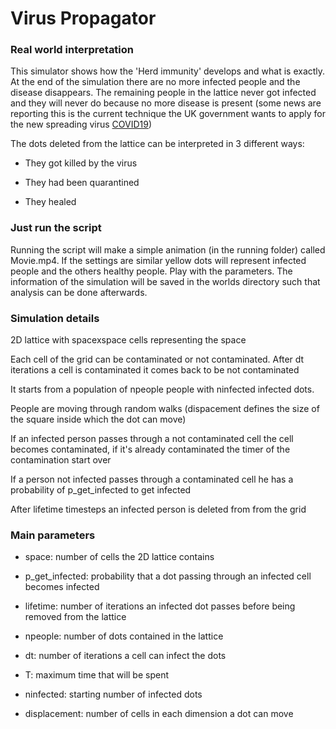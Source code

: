 <h1> Virus Propagator </h1>
<h3> Real world interpretation </h3>

This simulator shows how the 'Herd immunity' develops and what is exactly.
At the end of the simulation there are no more infected people and the disease
disappears. 
The remaining people in the lattice never got infected and they will never do
because no more disease is present (some news are reporting this is the current technique 
the UK government wants to apply for the new spreading virus [COVID19](https://www.theguardian.com/commentisfree/2020/mar/15/epidemiologist-britain-herd-immunity-coronavirus-covid-19))

The dots deleted from the lattice can be interpreted in 3 different ways:

* They got killed by the virus

* They had been quarantined

* They healed

<h3> Just run the script </h3>

Running the script will make a simple animation (in
the running folder) called Movie.mp4. If the settings
are similar yellow dots will represent infected people and
the others healthy people. 
Play with the parameters. The information of the simulation
will be saved in the worlds directory such that analysis can be done
afterwards. 
<h3> Simulation details </h3>

2D lattice with spacexspace cells representing the space

Each cell of the grid can be contaminated or not contaminated. 
After dt iterations a cell is contaminated it comes back to be not 
contaminated

It starts from a population of npeople people with ninfected infected dots.

People are moving through random walks (dispacement defines the 
size of the square inside which the dot can move)

If an infected person passes through a not contaminated cell the 
cell becomes contaminated, if it's already contaminated the timer 
of the contamination start over

If a person not infected passes through a contaminated cell he has a 
probability of p_get_infected to get infected

After lifetime timesteps an infected person is deleted from from the grid
<h3> Main parameters </h3>

* space: number of cells the 2D lattice contains

* p_get_infected: probability that a dot passing through
an infected cell becomes infected

* lifetime: number of iterations an infected dot passes before
being removed from the lattice

* npeople: number of dots contained in the lattice

* dt: number of iterations a cell can infect the dots

* T: maximum time that will be spent

* ninfected: starting number of infected dots

* displacement: number of cells in each dimension a dot can move

